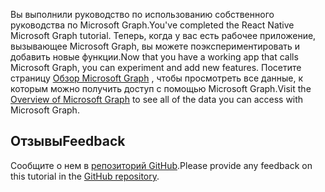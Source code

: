 <!-- markdownlint-disable MD002 MD041 -->

<span data-ttu-id="8c9e9-101">Вы выполнили руководство по использованию собственного руководства по Microsoft Graph.</span><span class="sxs-lookup"><span data-stu-id="8c9e9-101">You've completed the React Native Microsoft Graph tutorial.</span></span> <span data-ttu-id="8c9e9-102">Теперь, когда у вас есть рабочее приложение, вызывающее Microsoft Graph, вы можете поэкспериментировать и добавить новые функции.</span><span class="sxs-lookup"><span data-stu-id="8c9e9-102">Now that you have a working app that calls Microsoft Graph, you can experiment and add new features.</span></span> <span data-ttu-id="8c9e9-103">Посетите страницу [Обзор Microsoft Graph](/graph/overview) , чтобы просмотреть все данные, к которым можно получить доступ с помощью Microsoft Graph.</span><span class="sxs-lookup"><span data-stu-id="8c9e9-103">Visit the [Overview of Microsoft Graph](/graph/overview) to see all of the data you can access with Microsoft Graph.</span></span>

## <a name="feedback"></a><span data-ttu-id="8c9e9-104">Отзывы</span><span class="sxs-lookup"><span data-stu-id="8c9e9-104">Feedback</span></span>

<span data-ttu-id="8c9e9-105">Сообщите о нем в [репозиторий GitHub](https://github.com/microsoftgraph/msgraph-training-react-native).</span><span class="sxs-lookup"><span data-stu-id="8c9e9-105">Please provide any feedback on this tutorial in the [GitHub repository](https://github.com/microsoftgraph/msgraph-training-react-native).</span></span>
